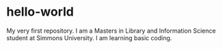 # hello-world
My very first repository.
I am a Masters in Library and Information Science student at Simmons University. I am learning basic coding.
